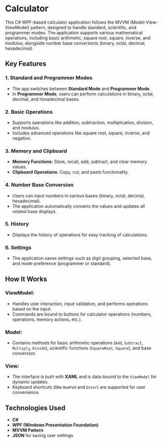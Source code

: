 # Calculator

This C# WPF-based calculator application follows the MVVM (Model-View-ViewModel) pattern, designed to handle standard, scientific, and programmer modes. The application supports various mathematical operations, including basic arithmetic, square root, square, inverse, and modulus, alongside number base conversions (binary, octal, decimal, hexadecimal).

## Key Features

### 1. **Standard and Programmer Modes**
- The app switches between **Standard Mode** and **Programmer Mode**.
- In **Programmer Mode**, users can perform calculations in binary, octal, decimal, and hexadecimal bases.

### 2. **Basic Operations**
- Supports operations like addition, subtraction, multiplication, division, and modulus.
- Includes advanced operations like square root, square, inverse, and negation.

### 3. **Memory and Clipboard**
- **Memory Functions**: Store, recall, add, subtract, and clear memory values.
- **Clipboard Operations**: Copy, cut, and paste functionality.

### 4. **Number Base Conversion**
- Users can input numbers in various bases (binary, octal, decimal, hexadecimal).
- The application automatically converts the values and updates all related base displays.

### 5. **History**
- Displays the history of operations for easy tracking of calculations.

### 6. **Settings**
- The application saves settings such as digit grouping, selected base, and mode preference (programmer or standard).

## How It Works

### **ViewModel:**
- Handles user interaction, input validation, and performs operations based on the input.
- Commands are bound to buttons for calculator operations (numbers, operations, memory actions, etc.).

### **Model:**
- Contains methods for basic arithmetic operations (`Add`, `Subtract`, `Multiply`, `Divide`), scientific functions (`SquareRoot`, `Square`), and base conversion.

### **View:**
- The interface is built with **XAML** and is data-bound to the `ViewModel` for dynamic updates.
- Keyboard shortcuts (like `NumPad` and `Enter`) are supported for user convenience.

## Technologies Used
- **C#**
- **WPF (Windows Presentation Foundation)**
- **MVVM Pattern**
- **JSON** for saving user settings

